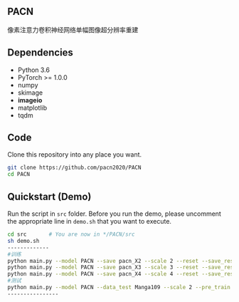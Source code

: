 ## PACN
像素注意力卷积神经网络单幅图像超分辨率重建
## Dependencies
* Python 3.6
* PyTorch >= 1.0.0
* numpy
* skimage
* **imageio**
* matplotlib
* tqdm
## Code
Clone this repository into any place you want.
```bash
git clone https://github.com/pacn2020/PACN
cd PACN
```
## Quickstart (Demo)
Run the script in ``src`` folder. Before you run the demo, please uncomment the appropriate line in ```demo.sh``` that you want to execute.
```bash
cd src       # You are now in */PACN/src
sh demo.sh
-------------
#训练
python main.py --model PACN --save pacn_X2 --scale 2 --reset --save_results --patch_size 96
python main.py --model PACN --save pacn_X3 --scale 3 --reset --save_results --patch_size 144
python main.py --model PACN --save pacn_X4 --scale 4 --reset --save_results --patch_size 192
#测试
python main.py --model PACN --data_test Manga109 --scale 2 --pre_train ../experiment/model/pacn_X2.pt --test_only --save_results
----------------



